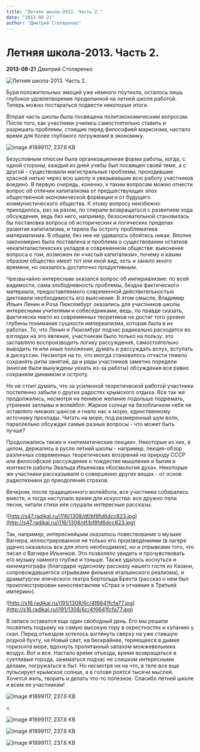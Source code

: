 ```yaml
---
title: "Летняя школа-2013. Часть 2."
date: "2013-08-21"
author: "Дмитрий Столяренко"
---
```


# Летняя школа-2013. Часть 2.

**2013-08-21** Дмитрий Столяренко

![Летняя школа-2013. Часть 2.](http://s018.radikal.ru/i501/1308/75/71a6cea40088.jpg)

Буря положительных эмоций уже немного поутихла, осталось лишь глубокое удовлетворение проделанной на летней школе работой. Теперь можно постараться подвести некоторые итоги.

Вторая часть школы была посвящена политэкономическим вопросам. После того, как участники учились самостоятельно ставить и разрешать проблемы, стоящие перед философией марксизма, настало время для более глубокого погружения в экономику.

![Image #1899117, 237.6 KB](http://img.leprosorium.com/1899117)

Безусловным плюсом была организационная форма работы, когда, с одной стороны, каждый из дней учебы был посвящен своей теме, а с другой - существовали магистральные проблемы, проходившие красной нитью через всю школу и увязывавшие всю работу участников воедино. В первую очередь, конечно, к таким вопросам можно отнести вопрос об отличии капитализма от предшествующих эпох общественной экономической формации и от будущего коммунистического общества. К этому вопросу неизбежно приходилось, раз за разом, по спирали возвращаться с развитием хода обсуждения, ведь без него, например, безосновательной становилась бы постановка вопроса об исторических и логических пределах развития капитализма, и теряла бы остроту проблематика империализма. В общем, без нее не удавалось обойтись никак. Вполне закономерно была поставлена и проблема о существовании остатков некапиталистических укладов в современном обществе: выяснение вопроса о том, возможен ли «чистый капитализм», почему и каким образом общество имеет тот или иной вид, хоть и заняло много времени, но оказалось достаточно продуктивным.

Чрезвычайно интересным оказался вопрос об империализме: по всей видимости, сама злободневность проблемы, бездна фактического материала, предоставляемого современной действительностью диктовали необходимость его выяснения. В этом смысле, Владимир Ильич Ленин и Роза Люксембург оказались для участников школы интересными учителями и собеседниками, ведь, по правде сказать, фактически никто из современных теоретиков не достиг того уровня глубины понимания сущности империализма, которая была в их работах. То, что Ленин и Люксмбург подчас радикально расходятся во взглядах на это явление, участникам было только на пользу: это заставляло воспроизводить логику рассуждения, самостоятельно выводить те или иные положения, думать и рассуждать вслух, вступать в дискуссии. Несмотря на то, что иногда становилось отчасти тяжело сохранять ритм занятий, да и ряды участников заметно поредели (многие были вынуждены уехать из-за работы) обсуждения все равно сохраняли динамизм и остроту.

Но не стоит думать, что за усиленной теоретической работой участники постепенно забыли о других радостях крымского отдыха. Все так же продолжались, несмотря на ленивое желание подольше подремать, утренние заплывы и волейбол. Жаркое солнце на безоблачном небе не оставляло никаких шансов и гнало нас к морю, единственному источнику прохлады. Читать на море, под размеренный шум волн, параллельно обсуждая самые разные вопросы - что может быть лучше?

Продолжались также и «нетематические лекции». Некоторые из них, в целом, держались в русле летней школы - например, лекция-обзор различных современных теоретических воззрений на природу СССР или философское рассуждение о тождестве мышления и бытия в контексте работы Эвальда Ильенкова «Космология духа». Некоторые же участники рассказывали о совершенно других вещах - от основ радиотехники до преодоления страхов.

Вечером, после традиционного волейбола, все участники собирались вместе, и тогда наступало время для искусства: все дружно пели песни, читали стихи или слушали интересные рассказы.

![http://s47.radikal.ru/i116/1308/df/bf8fd6dcc823.jpg](http://s47.radikal.ru/i116/1308/df/bf8fd6dcc823.jpg)

Так, например, интереснейшим оказалось повествование о музыке Вагнера, иллюстрированное не только его произведениями (в лагере удачно оказалось все для этого необходимое), но и отрывками того, что писал о Вагнере Ильенков. Это позволяло увидеть и прочувствовать его музыку намного глубже и тоньше. Также удалось коснуться и кинематографа (благодаря чудесному рассказу нашего гостя из Казани, сопровождавшегося отрывками фильмов итальянского реализма), и драматургии эпического театра Бертольда Брехта (рассказ о нем был проиллюстрирован киноспектаклем «Страх и отчаяние в Третьей империи»).

![http://s16.radikal.ru/i191/1308/6c/4f6641fcfa77.jpg](http://s16.radikal.ru/i191/1308/6c/4f6641fcfa77.jpg)

В запасе оставался еще один свободный день. Его мы решили посвятить подъему на самую высокую гору в окрестностях и купанию у скал. Перед отъездом хотелось взглянуть сверху на уже ставшую родной бухту, на Новый свет, на бескрайнее, теряющееся в дымке горизонта море, вдохнуть пропитанный запахом можжевельника воздух. Вот и все. Настало время отъезда, время возвращаться в суетливые города, заниматься подчас не слишком интересными делами, погружаться в быт. Но несмотря ни на что, в теле все еще пульсирует крымское солнце, а в голове роятся тысячи мыслей. Хочется жить, творить и делать что-то полезное. Спасибо летней школе и всем ее участникам!

![Image #1899117, 237.6 KB](http://radikal.ua/data/upload/05615/c2184/86c4a19871.jpg)

<

![Image #1899117, 237.6 KB](http://radikal.ua/data/upload/4efc3/4efc3/e88c43c65c.jpg)

![Image #1899117, 237.6 KB](http://radikal.ua/data/upload/ba193/4fa6c/9ed9c5d710.jpg)

![Image #1899117, 237.6 KB](http://radikal.ua/data/upload/69fda/6895e/d08e78bea4.jpg)
